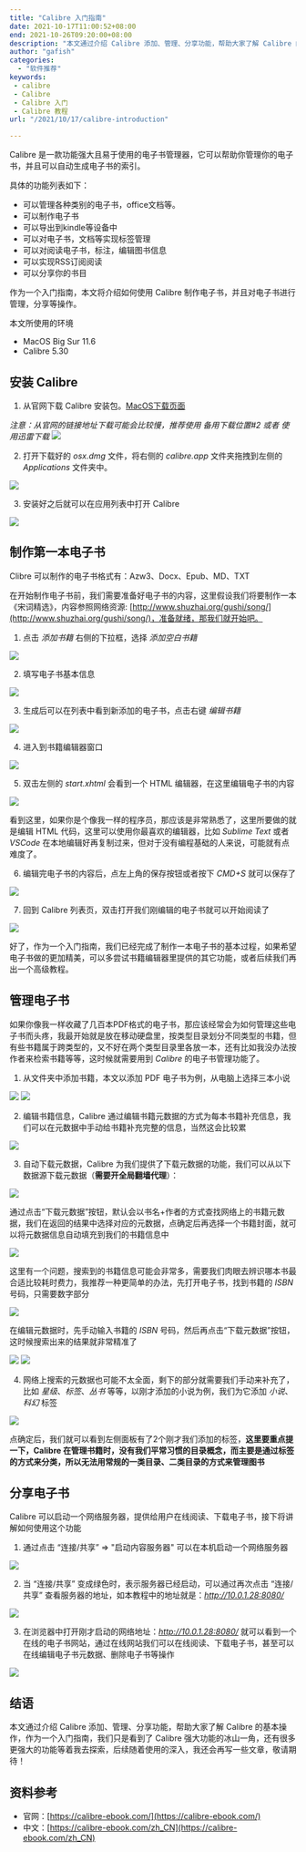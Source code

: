 ```yaml
---
title: "Calibre 入门指南"
date: 2021-10-17T11:00:52+08:00
end: 2021-10-26T09:20:00+08:00
description: "本文通过介绍 Calibre 添加、管理、分享功能，帮助大家了解 Calibre 的基本操作"
author: "gafish"
categories:
  - "软件推荐"
keywords:
 - calibre
 - Calibre
 - Calibre 入门
 - Calibre 教程
url: "/2021/10/17/calibre-introduction"

---
```


Calibre 是一款功能强大且易于使用的电子书管理器，它可以帮助你管理你的电子书，并且可以自动生成电子书的索引。

具体的功能列表如下：

- 可以管理各种类别的电子书，office文档等。
- 可以制作电子书
- 可以导出到kindle等设备中
- 可以对电子书，文档等实现标签管理
- 可以对阅读电子书，标注，编辑图书信息
- 可以实现RSS订阅阅读
- 可以分享你的书目

作为一个入门指南，本文将介绍如何使用 Calibre 制作电子书，并且对电子书进行管理，分享等操作。

本文所使用的环境 

- MacOS Big Sur 11.6
- Calibre 5.30

## 安装 Calibre

1. 从官网下载 Calibre 安装包。[MacOS下载页面](https://calibre-ebook.com/zh_CN/download_osx)

*注意：从官网的链接地址下载可能会比较慢，推荐使用 备用下载位置#2 或者 使用迅雷下载*
![](/images/2021-10-17-calibre-introduction/1.jpg)

2. 打开下载好的 *osx.dmg* 文件，将右侧的 *calibre.app* 文件夹拖拽到左侧的 *Applications* 文件夹中。

![](/images/2021-10-17-calibre-introduction/2.jpg)

3. 安装好之后就可以在应用列表中打开 Calibre

![](/images/2021-10-17-calibre-introduction/3.jpg)

## 制作第一本电子书

Clibre 可以制作的电子书格式有：Azw3、Docx、Epub、MD、TXT

在开始制作电子书前，我们需要准备好电子书的内容，这里假设我们将要制作一本《宋词精选》，内容参照网络资源: [http://www.shuzhai.org/gushi/song/](http://www.shuzhai.org/gushi/song/)，准备就绪，那我们就开始吧。

1. 点击 *添加书籍* 右侧的下拉框，选择 *添加空白书籍*

![](/images/2021-10-17-calibre-introduction/4.jpg)

2. 填写电子书基本信息

![](/images/2021-10-17-calibre-introduction/5.jpg)

3. 生成后可以在列表中看到新添加的电子书，点击右键 *编辑书籍*

![](/images/2021-10-17-calibre-introduction/6.jpg)

4. 进入到书籍编辑器窗口

![](/images/2021-10-17-calibre-introduction/7.jpg)

5. 双击左侧的 *start.xhtml* 会看到一个 HTML 编辑器，在这里编辑电子书的内容

![](/images/2021-10-17-calibre-introduction/8.jpg)

看到这里，如果你是个像我一样的程序员，那应该是非常熟悉了，这里所要做的就是编辑 HTML 代码，这里可以使用你最喜欢的编辑器，比如 *Sublime Text* 或者 *VSCode* 在本地编辑好再复制过来，但对于没有编程基础的人来说，可能就有点难度了。

6. 编辑完电子书的内容后，点左上角的保存按钮或者按下 *CMD+S* 就可以保存了

![](/images/2021-10-17-calibre-introduction/9.jpg)

7. 回到 Calibre 列表页，双击打开我们刚编辑的电子书就可以开始阅读了

![](/images/2021-10-17-calibre-introduction/10.jpg)

好了，作为一个入门指南，我们已经完成了制作一本电子书的基本过程，如果希望电子书做的更加精美，可以多尝试书籍编辑器里提供的其它功能，或者后续我们再出一个高级教程。

## 管理电子书

如果你像我一样收藏了几百本PDF格式的电子书，那应该经常会为如何管理这些电子书而头疼，我最开始就是放在移动硬盘里，按类型目录划分不同类型的书籍，但有些书籍属于跨类型的，又不好在两个类型目录里各放一本，还有比如我没办法按作者来检索书籍等等，这时候就需要用到 *Calibre* 的电子书管理功能了。

1. 从文件夹中添加书籍，本文以添加 PDF 电子书为例，从电脑上选择三本小说

![](/images/2021-10-17-calibre-introduction/11.jpg)
![](/images/2021-10-17-calibre-introduction/12.jpg)

2. 编辑书籍信息，Calibre 通过编辑书籍元数据的方式为每本书籍补充信息，我们可以在元数据中手动给书籍补充完整的信息，当然这会比较累

![](/images/2021-10-17-calibre-introduction/13.jpg)

3. 自动下载元数据，Calibre 为我们提供了下载元数据的功能，我们可以从以下数据源下载元数据（**需要开全局翻墙代理**）：

![](/images/2021-10-17-calibre-introduction/14.jpg)

通过点击“下载元数据”按钮，默认会以书名+作者的方式查找网络上的书籍元数据，我们在返回的结果中选择对应的元数据，点确定后再选择一个书籍封面，就可以将元数据信息自动填充到我们的书籍信息中

![](/images/2021-10-17-calibre-introduction/15.jpg)

这里有一个问题，搜索到的书籍信息可能会非常多，需要我们肉眼去辨识哪本书最合适比较耗时费力，我推荐一种更简单的办法，先打开电子书，找到书籍的 *ISBN* 号码，只需要数字部分

![](/images/2021-10-17-calibre-introduction/16.jpg)

在编辑元数据时，先手动输入书籍的 *ISBN* 号码，然后再点击“下载元数据”按钮，这时候搜索出来的结果就非常精准了

![](/images/2021-10-17-calibre-introduction/17.jpg)
![](/images/2021-10-17-calibre-introduction/18.jpg)

4. 网络上搜索的元数据也可能不太全面，剩下的部分就需要我们手动来补充了，比如 *星级*、*标签*、*丛书* 等等，以刚才添加的小说为例，我们为它添加 *小说*、*科幻* 标签

![](/images/2021-10-17-calibre-introduction/19.jpg)

点确定后，我们就可以看到左侧面板有了2个刚才我们添加的标签，**这里要重点提一下，Calibre 在管理书籍时，没有我们平常习惯的目录概念，而主要是通过标签的方式来分类，所以无法用常规的一类目录、二类目录的方式来管理图书**

## 分享电子书

Calibre 可以启动一个网络服务器，提供给用户在线阅读、下载电子书，接下将讲解如何使用这个功能

1. 通过点击 “连接/共享” => "启动内容服务器" 可以在本机启动一个网络服务器

![](/images/2021-10-17-calibre-introduction/20.jpg)

2. 当 “连接/共享” 变成绿色时，表示服务器已经启动，可以通过再次点击 “连接/共享” 查看服务器的地址，如本教程中的地址就是：*http://10.0.1.28:8080/*

![](/images/2021-10-17-calibre-introduction/21.jpg)

3. 在浏览器中打开刚才启动的网络地址：*http://10.0.1.28:8080/* 就可以看到一个在线的电子书网站，通过在线网站我们可以在线阅读、下载电子书，甚至可以在线编辑电子书元数据、删除电子书等操作

![](/images/2021-10-17-calibre-introduction/22.jpg)

## 结语

本文通过介绍 Calibre 添加、管理、分享功能，帮助大家了解 Calibre 的基本操作，作为一个入门指南，我们只是看到了 Calibre 强大功能的冰山一角，还有很多更强大的功能等着我去探索，后续随着使用的深入，我还会再写一些文章，敬请期待！


## 资料参考

- 官网：[https://calibre-ebook.com/](https://calibre-ebook.com/)
- 中文：[https://calibre-ebook.com/zh_CN](https://calibre-ebook.com/zh_CN)
